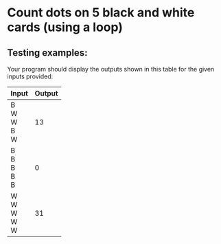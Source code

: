 # Count dots on 5 black and white cards (using a loop)

## Testing examples:

Your program should display the outputs shown in this table for the given inputs provided:

| Input                                         | Output |
| --------------------------------------------- | ------ |
| B<br>W<br>W<br>B<br>W | 13     |
| B<br>B<br>B<br>B<br>B | 0      |
| W<br>W<br>W<br>W<br>W | 31     |
